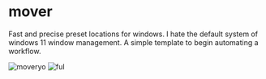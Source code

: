 # mover
 Fast and precise preset locations for windows. I hate the default system of windows 11 window management.
 A simple template to begin automating a workflow.
 
![moveryo](https://github.com/samcoble/mover/assets/32228102/51b31c44-cbd4-44b4-9570-9238fc698fd8)
![ful](https://github.com/samcoble/mover/assets/32228102/750013cb-ed33-4787-9f49-63435bc79042)

